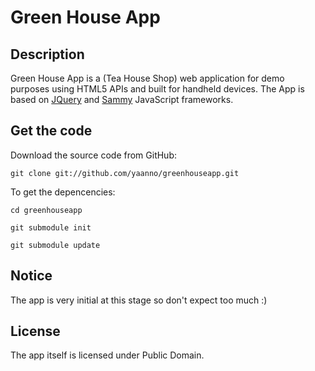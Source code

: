 # Green House App

## Description

Green House App is a (Tea House Shop) web application for demo purposes using HTML5 APIs and built for handheld devices. The App is based on [JQuery](http://jquery.com) and [Sammy](http://code.quirkey.com/sammy) JavaScript frameworks.

## Get the code

Download the source code from GitHub:

    git clone git://github.com/yaanno/greenhouseapp.git

To get the depencencies:

    cd greenhouseapp
    
    git submodule init
    
    git submodule update

## Notice

The app is very initial at this stage so don't expect too much :)

## License

The app itself is licensed under Public Domain.